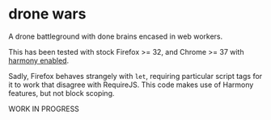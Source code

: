 # drone wars

A drone battleground with done brains encased in web workers.

This has been tested with stock Firefox >= 32, and Chrome >= 37 with
[harmony enabled](chrome://flags/#enable-javascript-harmony).

Sadly, Firefox behaves strangely with `let`, requiring particular script tags for it to work that
disagree with RequireJS. This code makes use of Harmony features, but not block scoping.

WORK IN PROGRESS
